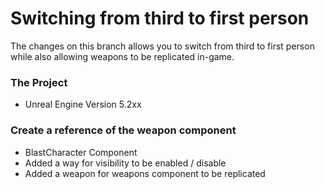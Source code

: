 # Switching from third to first person 
The changes on this branch allows you to switch from third to first person while also allowing weapons to be replicated in-game.

### The Project
- Unreal Engine Version 5.2xx

### Create a reference of the weapon component
- BlastCharacter Component
- Added a way for visibility to be enabled / disable
- Added a weapon for weapons component to be replicated
